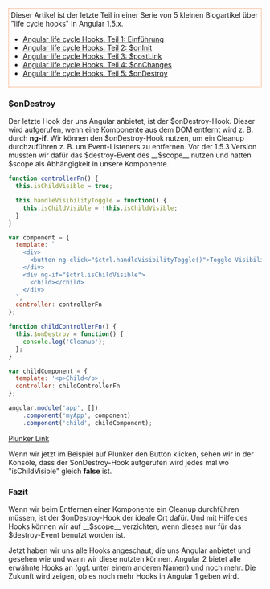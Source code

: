 
<aside style="border: 1px dotted #f37726; padding: 4px; margin-bottom: 20px;">
Dieser Artikel ist der letzte Teil in einer Serie von 5 kleinen Blogartikel über "life cycle hooks" in Angular 1.5.x.

* [Angular life cycle Hooks. Teil 1: Einführung](https://jsperts.de/blog/angularjs_life_cycle_hooks_teil_1_einfuehrung)
* [Angular life cycle Hooks. Teil 2: $onInit](https://jsperts.de/blog/angularjs_life_cycle_hooks_teil_2_oninit)
* [Angular life cycle Hooks. Teil 3: $postLink](https://jsperts.de/blog/angularjs_life_cycle_hooks_teil_3_postlink)
* [Angular life cycle Hooks. Teil 4: $onChanges](https://jsperts.de/blog/angularjs_life_cycle_hooks_teil_4_onchanges)
* [Angular life cycle Hooks. Teil 5: $onDestroy](https://jsperts.de/blog/angularjs_life_cycle_hooks_teil_5_ondestroy)
</aside>

### $onDestroy

Der letzte Hook der uns Angular anbietet, ist der $onDestroy-Hook.
Dieser wird aufgerufen, wenn eine Komponente aus dem DOM entfernt wird z. B. durch __ng-if__.
Wir können den $onDestroy-Hook nutzen, um ein Cleanup durchzuführen z. B. um Event-Listeners zu entfernen.
Vor der 1.5.3 Version mussten wir dafür das $destroy-Event des __$scope__ nutzen und hatten $scope als Abhängigkeit in unsere Komponente.

```js
function controllerFn() {
  this.isChildVisible = true;

  this.handleVisibilityToggle = function() {
    this.isChildVisible = !this.isChildVisible;
  }
}

var component = {
  template: `
    <div>
      <button ng-click="$ctrl.handleVisibilityToggle()">Toggle Visibility</button>
    </div>
    <div ng-if="$ctrl.isChildVisible">
      <child></child>
    </div>
  `,
  controller: controllerFn
};

function childControllerFn() {
  this.$onDestroy = function() {
    console.log('Cleanup');
  };
}

var childComponent = {
  template: '<p>Child</p>',
  controller: childControllerFn
};

angular.module('app', [])
    .component('myApp', component)
    .component('child', childComponent);
```

[Plunker Link](https://plnkr.co/edit/chiRgpbguqghX2cvZjLN?p=preview)

Wenn wir jetzt im Beispiel auf Plunker den Button klicken, sehen wir in der Konsole, dass der $onDestroy-Hook aufgerufen wird jedes mal wo "isChildVisible" gleich __false__ ist.

### Fazit

Wenn wir beim Entfernen einer Komponente ein Cleanup durchführen müssen, ist der $onDestroy-Hook der ideale Ort dafür.
Und mit Hilfe des Hooks können wir auf __$scope__ verzichten, wenn dieses nur für das $destroy-Event benutzt worden ist.

Jetzt haben wir uns alle Hooks angeschaut, die uns Angular anbietet und gesehen wie und wann wir diese nutzten können.
Angular 2 bietet alle erwähnte Hooks an (ggf. unter einem anderen Namen) und noch mehr.
Die Zukunft wird zeigen, ob es noch mehr Hooks in Angular 1 geben wird.

